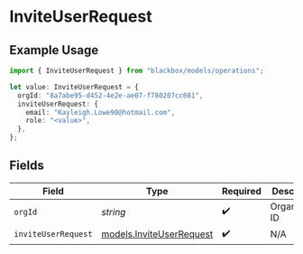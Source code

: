 # InviteUserRequest

## Example Usage

```typescript
import { InviteUserRequest } from "blackbox/models/operations";

let value: InviteUserRequest = {
  orgId: "8a7abe95-d452-4e2e-ae07-f780207cc081",
  inviteUserRequest: {
    email: "Kayleigh.Lowe98@hotmail.com",
    role: "<value>",
  },
};
```

## Fields

| Field                                                         | Type                                                          | Required                                                      | Description                                                   |
| ------------------------------------------------------------- | ------------------------------------------------------------- | ------------------------------------------------------------- | ------------------------------------------------------------- |
| `orgId`                                                       | *string*                                                      | :heavy_check_mark:                                            | Organization ID                                               |
| `inviteUserRequest`                                           | [models.InviteUserRequest](../../models/inviteuserrequest.md) | :heavy_check_mark:                                            | N/A                                                           |